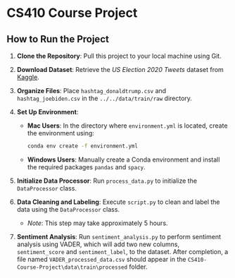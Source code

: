 # CS410 Course Project

## How to Run the Project

1. **Clone the Repository**: Pull this project to your local machine using Git.

2. **Download Dataset**: Retrieve the *US Election 2020 Tweets* dataset from [Kaggle](https://www.kaggle.com/datasets/manchunhui/us-election-2020-tweets/data).

3. **Organize Files**: Place `hashtag_donaldtrump.csv` and `hashtag_joebiden.csv` in the `../../data/train/raw` directory.

4. **Set Up Environment**:
   - **Mac Users**: In the directory where `environment.yml` is located, create the environment using:
     ```bash
     conda env create -f environment.yml
     ```
   - **Windows Users**: Manually create a Conda environment and install the required packages `pandas` and `spacy`.

5. **Initialize Data Processor**: Run `process_data.py` to initialize the `DataProcessor` class.

6. **Data Cleaning and Labeling**: Execute `script.py` to clean and label the data using the `DataProcessor` class. 
   - *Note*: This step may take approximately 5 hours.

7. **Sentiment Analysis**: Run `sentiment_analysis.py` to perform sentiment analysis using VADER, which will add two new columns, `sentiment_score` and `sentiment_label`, to the dataset. After completion, a file named `VADER_processed_data.csv` should appear in the `CS410-Course-Project\data\train\processed` folder.
